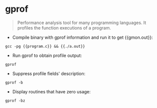 # gprof

> Performance analysis tool for many programming languages.
> It profiles the function executions of a program.

- Compile binary with gprof information and run it to get {{gmon.out}}:

`gcc -pg {{program.c}} && {{./a.out}}`

- Run gprof to obtain profile output:

`gprof`

- Suppress profile fields' description:

`gprof -b`

- Display routines that have zero usage:

`gprof -bz`
